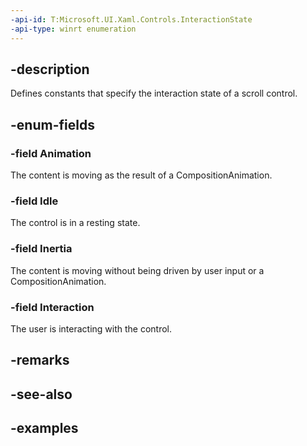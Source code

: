 ```yaml
---
-api-id: T:Microsoft.UI.Xaml.Controls.InteractionState
-api-type: winrt enumeration
---
```


## -description

Defines constants that specify the interaction state of a scroll control.

## -enum-fields

### -field Animation

The content is moving as the result of a CompositionAnimation.

### -field Idle

The control is in a resting state.

### -field Inertia

The content is moving without being driven by user input or a CompositionAnimation.

### -field Interaction

The user is interacting with the control.

## -remarks

## -see-also

## -examples

